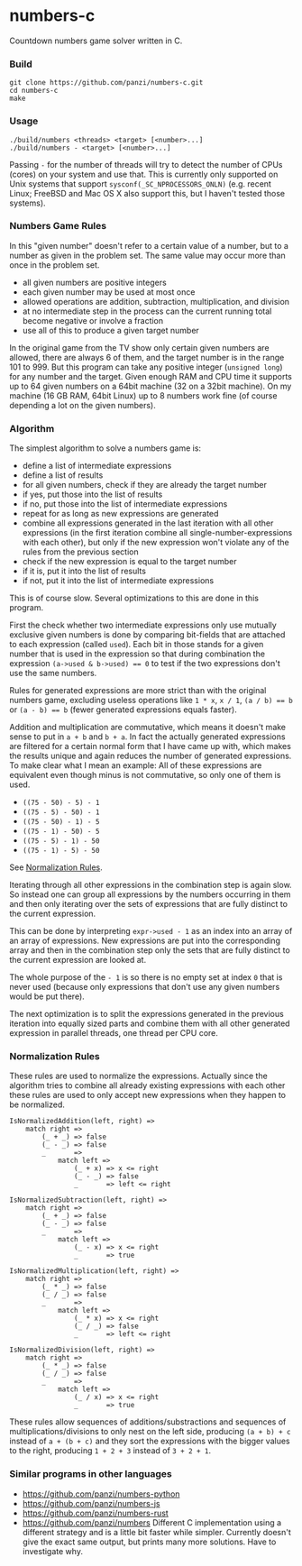 numbers-c
=========

Countdown numbers game solver written in C.

### Build

```
git clone https://github.com/panzi/numbers-c.git
cd numbers-c
make
```

### Usage

```
./build/numbers <threads> <target> [<number>...]
./build/numbers - <target> [<number>...]
```

Passing `-` for the number of threads will try to detect the number of CPUs
(cores) on your system and use that. This is currently only supported on
Unix systems that support `sysconf(_SC_NPROCESSORS_ONLN)` (e.g. recent Linux;
FreeBSD and Mac OS X also support this, but I haven't tested those systems).

### Numbers Game Rules

In this "given number" doesn't refer to a certain value of a number, but to
a number as given in the problem set. The same value may occur more than once
in the problem set.

 * all given numbers are positive integers
 * each given number may be used at most once
 * allowed operations are addition, subtraction, multiplication, and division
 * at no intermediate step in the process can the current running total become
   negative or involve a fraction
 * use all of this to produce a given target number

In the original game from the TV show only certain given numbers are allowed,
there are always 6 of them, and the target number is in the range 101 to 999.
But this program can take any positive integer (`unsigned long`) for any number
and the target. Given enough RAM and CPU time it supports up to 64 given numbers
on a 64bit machine (32 on a 32bit machine). On my machine (16 GB RAM, 64bit
Linux) up to 8 numbers work fine (of course depending a lot on the given
numbers).

### Algorithm

The simplest algorithm to solve a numbers game is:

 * define a list of intermediate expressions
 * define a list of results
 * for all given numbers, check if they are already the target number
  * if yes, put those into the list of results
  * if no, put those into the list of intermediate expressions
 * repeat for as long as new expressions are generated
  * combine all expressions generated in the last iteration with all other
    expressions (in the first iteration combine all single-number-expressions
    with each other), but only if the new expression won't violate any of the
    rules from the previous section
  * check if the new expression is equal to the target number
   * if it is, put it into the list of results
   * if not, put it into the list of intermediate expressions

This is of course slow. Several optimizations to this are done in this program.

First the check whether two intermediate expressions only use mutually exclusive
given numbers is done by comparing bit-fields that are attached to each
expression (called `used`). Each bit in those stands for a given number that is
used in the expression so that during combination the expression
`(a->used & b->used) == 0` to test if the two expressions don't use the same
numbers.

Rules for generated expressions are more strict than with the original numbers
game, excluding useless operations like `1 * x`, `x / 1`, `(a / b) == b` or
`(a - b) == b` (fewer generated expressions equals faster).

Addition and multiplication are commutative, which means it doesn't make sense
to put in `a + b` and `b + a`. In fact the actually generated expressions are
filtered for a certain normal form that I have came up with, which makes the
results unique and again reduces the number of generated expressions. To make
clear what I mean an example: All of these expressions are equivalent even
though minus is not commutative, so only one of them is used.

 * `((75 - 50) - 5) - 1`
 * `((75 - 5) - 50) - 1`
 * `((75 - 50) - 1) - 5`
 * `((75 - 1) - 50) - 5`
 * `((75 - 5) - 1) - 50`
 * `((75 - 1) - 5) - 50`

See [Normalization Rules](#normalization-rules).

Iterating through all other expressions in the combination step is again slow.
So instead one can group all expressions by the numbers occurring in them and
then only iterating over the sets of expressions that are fully distinct to the
current expression.

This can be done by interpreting `expr->used - 1` as an index into an array of
an array of expressions. New expressions are put into the corresponding array
and then in the combination step only the sets that are fully distinct to
the current expression are looked at.

The whole purpose of the `- 1` is so there is no empty set at index `0` that is
never used (because only expressions that don't use any given numbers would be
put there).

The next optimization is to split the expressions generated in the previous
iteration into equally sized parts and combine them with all other generated
expression in parallel threads, one thread per CPU core.

### Normalization Rules

These rules are used to normalize the expressions. Actually since the algorithm
tries to combine all already existing expressions with each other these rules
are used to only accept new expressions when they happen to be normalized.

```
IsNormalizedAddition(left, right) =>
	match right =>
		(_ + _) => false
		(_ - _) => false
		_       =>
			match left =>
				(_ + x) => x <= right
				(_ - _) => false
				_       => left <= right

IsNormalizedSubtraction(left, right) =>
	match right =>
		(_ + _) => false
		(_ - _) => false
		_       =>
			match left =>
				(_ - x) => x <= right
				_       => true

IsNormalizedMultiplication(left, right) =>
	match right =>
		(_ * _) => false
		(_ / _) => false
		_       =>
			match left =>
				(_ * x) => x <= right
				(_ / _) => false
				_       => left <= right

IsNormalizedDivision(left, right) =>
	match right =>
		(_ * _) => false
		(_ / _) => false
		_       =>
			match left =>
				(_ / x) => x <= right
				_       => true
```

These rules allow sequences of additions/substractions and sequences of
multiplications/divisions to only nest on the left side, producing `(a + b) + c`
instead of `a + (b + c)` and they sort the expressions with the bigger values to
the right, producing `1 + 2 + 3` instead of `3 + 2 + 1`.

### Similar programs in other languages

* https://github.com/panzi/numbers-python
* https://github.com/panzi/numbers-js
* https://github.com/panzi/numbers-rust
* https://github.com/panzi/numbers Different C implementation using a different
  strategy and is a little bit faster while simpler. Currently doesn't give the
  exact same output, but prints many more solutions. Have to investigate why.
